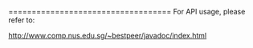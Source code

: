


===================================
For API usage, please refer to:

http://www.comp.nus.edu.sg/~bestpeer/javadoc/index.html
